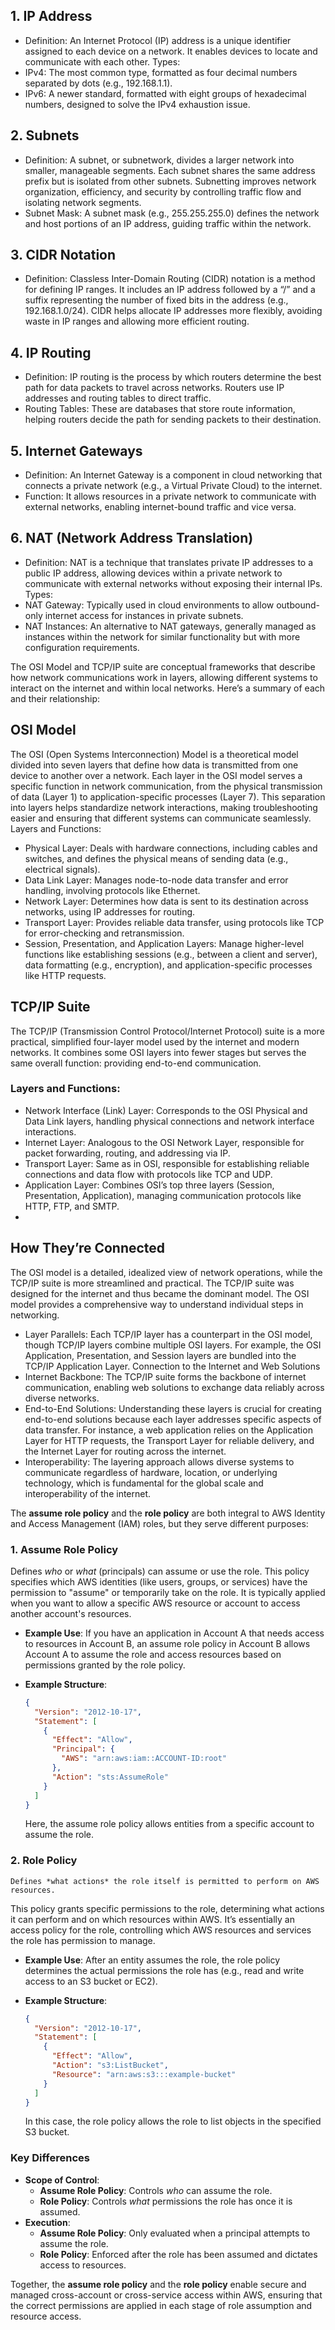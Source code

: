 ## 1. IP Address
- Definition: An Internet Protocol (IP) address is a unique identifier assigned to each device on a network. It enables devices to locate and communicate with each other.
Types:
- IPv4: The most common type, formatted as four decimal numbers separated by dots (e.g., 192.168.1.1).
- IPv6: A newer standard, formatted with eight groups of hexadecimal numbers, designed to solve the IPv4 exhaustion issue.
## 2. Subnets
- Definition: A subnet, or subnetwork, divides a larger network into smaller, manageable segments. Each subnet shares the same address prefix but is isolated from other subnets. Subnetting improves network organization, efficiency, and security by controlling traffic flow and isolating network segments.
- Subnet Mask: A subnet mask (e.g., 255.255.255.0) defines the network and host portions of an IP address, guiding traffic within the network.
## 3. CIDR Notation
- Definition: Classless Inter-Domain Routing (CIDR) notation is a method for defining IP ranges. It includes an IP address followed by a “/” and a suffix representing the number of fixed bits in the address (e.g., 192.168.1.0/24). CIDR helps allocate IP addresses more flexibly, avoiding waste in IP ranges and allowing more efficient routing.
## 4. IP Routing
- Definition: IP routing is the process by which routers determine the best path for data packets to travel across networks. Routers use IP addresses and routing tables to direct traffic.
- Routing Tables: These are databases that store route information, helping routers decide the path for sending packets to their destination.
## 5. Internet Gateways
- Definition: An Internet Gateway is a component in cloud networking that connects a private network (e.g., a Virtual Private Cloud) to the internet.
- Function: It allows resources in a private network to communicate with external networks, enabling internet-bound traffic and vice versa.
## 6. NAT (Network Address Translation)
- Definition: NAT is a technique that translates private IP addresses to a public IP address, allowing devices within a private network to communicate with external networks without exposing their internal IPs.
Types:
- NAT Gateway: Typically used in cloud environments to allow outbound-only internet access for instances in private subnets.
- NAT Instances: An alternative to NAT gateways, generally managed as instances within the network for similar functionality but with more configuration requirements.

The OSI Model and TCP/IP suite are conceptual frameworks that describe how network communications work in layers, allowing different systems to interact on the internet and within local networks. Here’s a summary of each and their relationship:

## OSI Model
The OSI (Open Systems Interconnection) Model is a theoretical model divided into seven layers that define how data is transmitted from one device to another over a network.
Each layer in the OSI model serves a specific function in network communication, from the physical transmission of data (Layer 1) to application-specific processes (Layer 7). This separation into layers helps standardize network interactions, making troubleshooting easier and ensuring that different systems can communicate seamlessly.
Layers and Functions:
- Physical Layer: Deals with hardware connections, including cables and switches, and defines the physical means of sending data (e.g., electrical signals).
- Data Link Layer: Manages node-to-node data transfer and error handling, involving protocols like Ethernet.
- Network Layer: Determines how data is sent to its destination across networks, using IP addresses for routing.
- Transport Layer: Provides reliable data transfer, using protocols like TCP for error-checking and retransmission.
- Session, Presentation, and Application Layers: Manage higher-level functions like establishing sessions (e.g., between a client and server), data formatting (e.g., encryption), and application-specific processes like HTTP requests.
## TCP/IP Suite
 The TCP/IP (Transmission Control Protocol/Internet Protocol) suite is a more practical, simplified four-layer model used by the internet and modern networks. It combines some OSI layers into fewer stages but serves the same overall function: providing end-to-end communication.
### Layers and Functions:
- Network Interface (Link) Layer: Corresponds to the OSI Physical and Data Link layers, handling physical connections and network interface interactions.
- Internet Layer: Analogous to the OSI Network Layer, responsible for packet forwarding, routing, and addressing via IP.
- Transport Layer: Same as in OSI, responsible for establishing reliable connections and data flow with protocols like TCP and UDP.
- Application Layer: Combines OSI’s top three layers (Session, Presentation, Application), managing communication protocols like HTTP, FTP, and SMTP.
- 
## How They’re Connected
The OSI model is a detailed, idealized view of network operations, while the TCP/IP suite is more streamlined and practical. The TCP/IP suite was designed for the internet and thus became the dominant model. The OSI model provides a comprehensive way to understand individual steps in networking.
- Layer Parallels: Each TCP/IP layer has a counterpart in the OSI model, though TCP/IP layers combine multiple OSI layers. For example, the OSI Application, Presentation, and Session layers are bundled into the TCP/IP Application Layer.
Connection to the Internet and Web Solutions
- Internet Backbone: The TCP/IP suite forms the backbone of internet communication, enabling web solutions to exchange data reliably across diverse networks.
- End-to-End Solutions: Understanding these layers is crucial for creating end-to-end solutions because each layer addresses specific aspects of data transfer. For instance, a web application relies on the Application Layer for HTTP requests, the Transport Layer for reliable delivery, and the Internet Layer for routing across the internet.
- Interoperability: The layering approach allows diverse systems to communicate regardless of hardware, location, or underlying technology, which is fundamental for the global scale and interoperability of the internet.




The **assume role policy** and the **role policy** are both integral to AWS Identity and Access Management (IAM) roles, but they serve different purposes:

### 1. **Assume Role Policy**
  Defines *who* or *what* (principals) can assume or use the role.
   This policy specifies which AWS identities (like users, groups, or services) have the permission to "assume" or temporarily take on the role. It is typically applied when you want to allow a specific AWS resource or account to access another account's resources.
   - **Example Use**: If you have an application in Account A that needs access to resources in Account B, an assume role policy in Account B allows Account A to assume the role and access resources based on permissions granted by the role policy.

   - **Example Structure**:
     ```json
     {
       "Version": "2012-10-17",
       "Statement": [
         {
           "Effect": "Allow",
           "Principal": {
             "AWS": "arn:aws:iam::ACCOUNT-ID:root"
           },
           "Action": "sts:AssumeRole"
         }
       ]
     }
     ```
     Here, the assume role policy allows entities from a specific account to assume the role.

### 2. **Role Policy**
    Defines *what actions* the role itself is permitted to perform on AWS resources.
This policy grants specific permissions to the role, determining what actions it can perform and on which resources within AWS. It’s essentially an access policy for the role, controlling which AWS resources and services the role has permission to manage.
   - **Example Use**: After an entity assumes the role, the role policy determines the actual permissions the role has (e.g., read and write access to an S3 bucket or EC2).

   - **Example Structure**:
     ```json
     {
       "Version": "2012-10-17",
       "Statement": [
         {
           "Effect": "Allow",
           "Action": "s3:ListBucket",
           "Resource": "arn:aws:s3:::example-bucket"
         }
       ]
     }
     ```
     In this case, the role policy allows the role to list objects in the specified S3 bucket.

### Key Differences
   - **Scope of Control**:
      - **Assume Role Policy**: Controls *who* can assume the role.
      - **Role Policy**: Controls *what* permissions the role has once it is assumed.
   - **Execution**:
      - **Assume Role Policy**: Only evaluated when a principal attempts to assume the role.
      - **Role Policy**: Enforced after the role has been assumed and dictates access to resources.

Together, the **assume role policy** and the **role policy** enable secure and managed cross-account or cross-service access within AWS, ensuring that the correct permissions are applied in each stage of role assumption and resource access.
